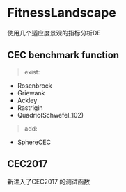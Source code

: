 # FitnessLandscape

使用几个适应度景观的指标分析DE


## CEC benchmark function

> exist:

* Rosenbrock
* Griewank
* Ackley
* Rastrigin
* Quadric(Schwefel_102)

> add:

* SphereCEC

## CEC2017
新进入了CEC2017 的测试函数
